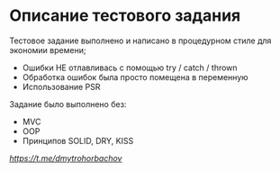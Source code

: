 # Описание тестового задания

Тестовое задание выполнено и написано в процедурном стиле для экономии времени;

- Ошибки НЕ отлавливась с помощью try / catch / thrown
- Обработка ошибок была просто помещена в переменную
- Использование PSR

Задание было выполнено без:

- MVC
- OOP
- Принципов SOLID, DRY, KISS

_https://t.me/dmytrohorbachov_
